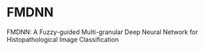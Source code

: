 # FMDNN
FMDNN: A Fuzzy-guided Multi-granular Deep Neural Network for Histopathological Image Classification
